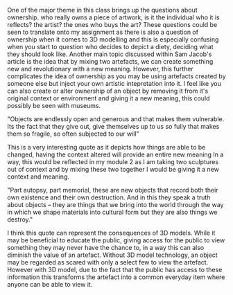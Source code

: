 One of the major theme in this class brings up the questions about ownership.
who really owns a piece of artwork, is it the individual who it is reflects? the artist? the ones who buys the art?
These questions could be seen to translate onto my assignment as there is also a question of ownership when it comes to 3D modelling and this is especially confusing when you start to question who decides to depict a diety, deciding what they should look like. Another main topic discussed within Sam Jacob's article is the idea that by mixing two artefacts, we can create something new and revolutionary with a new meaning. However, this further complicates the idea of ownership as you may be using artefacts created by someone else but inject your own artistic intepretation into it. 
I feel like you can also create or alter ownership of an object by removing it from it's original context or environment and giving it a new meaning, this could possibly be seen with museums.

"Objects are endlessly open and generous and that makes them vulnerable. Its the fact that they give out, give themselves up to us so fully that makes them so fragile, so often subjected to our will" 

This is a very interesting quote as it depicts how things are able to be changed, having the context altered will provide an entire new meaning
In a way, this would be reflected in my module 2 as I am taking two sculptures out of context and by mixing these two together I would be giving it a new context and meaning.


"Part autopsy, part memorial, these are new objects that record both their own existence and their own destruction. And in this they speak a truth about objects – they are things that we bring into the world through the way in which we shape materials into cultural form but they are also things we destroy."

I think this quote can represent the consequences of 3D models. While it may be beneficial to educate the public, giving access for the public to view something they may never have the chance to, in a way this can also diminish the value of an artefact. Without 3D model technology, an object may be regarded as scared with only a select few to view the artefact. However with 3D model, due to the fact that the public has access to these information this transforms the artefact into a common everyday item where anyone can be able to view it. 
